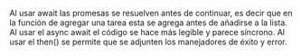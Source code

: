 Al usar await las promesas se resuelven antes de continuar, es decir que en la función de agregar una tarea esta se agrega antes de añadirse a la lista.
Al usar el async await el código se hace más legible y parece síncrono.
Al usar el then() se permite que se adjunten los manejadores de éxito y error.
